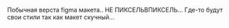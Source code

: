 Побычная верста figma макета.. НЕ ПИКСЕЛЬВПИКСЕЛЬ... Где-то будут свои стили так как макет скучный...
